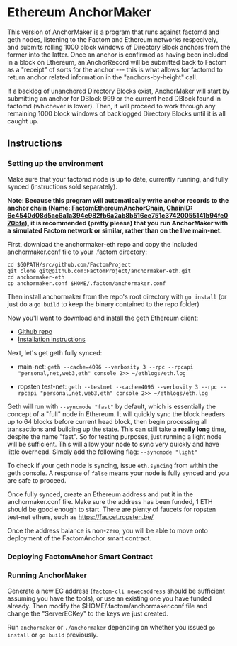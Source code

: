 Ethereum AnchorMaker
=============

This version of AnchorMaker is a program that runs against factomd and geth nodes, listening to the Factom and Ethereum networks respecively, and submits rolling 1000 block windows of Directory Block anchors from the former into the latter. Once an anchor is confirmed as having been included in a block on Ethereum, an AnchorRecord will be submitted back to Factom as a "receipt" of sorts for the anchor --- this is what allows for factomd to return anchor related information in the "anchors-by-height" call.

If a backlog of unanchored Directory Blocks exist, AnchorMaker will start by submitting an anchor for DBlock 999 or the current head DBlock found in factomd (whichever is lower). Then, it will proceed to work through any remaining 1000 block windows of backlogged Directory Blocks until it is all caught up.

Instructions
--------

### Setting up the environment
Make sure that your factomd node is up to date, currently running, and fully synced (instructions sold separately).

**Note: Because this program will automatically write anchor records to the anchor chain [(Name: FactomEthereumAnchorChain, ChainID: 6e4540d08d5ac6a1a394e982fb6a2ab8b516ee751c37420055141b94fe070bfe)](http://explorer.factom.com/chain/6e4540d08d5ac6a1a394e982fb6a2ab8b516ee751c37420055141b94fe070bfe), it is recommended (pretty please) that you run AnchorMaker with a simulated Factom network or similar, rather than on the live main-net.**


First, download the anchormaker-eth repo and copy the included anchormaker.conf file to your .factom directory:
```
cd $GOPATH/src/github.com/FactomProject
git clone git@github.com:FactomProject/anchormaker-eth.git
cd anchormaker-eth
cp anchormaker.conf $HOME/.factom/anchormaker.conf
```

Then install anchormaker from the repo's root directory with ```go install``` (or just do a ```go build``` to keep the binary contained to the repo folder)

Now you'll want to download and install the geth Ethereum client:
- [Github repo](https://github.com/ethereum/go-ethereum)
- [Installation instructions](https://github.com/ethereum/go-ethereum/wiki/Installation-Instructions-for-Ubuntu)


Next, let's get geth fully synced:

- main-net:
```geth --cache=4096 --verbosity 3 --rpc --rpcapi "personal,net,web3,eth" console 2>> ~/ethlogs/eth.log```

- ropsten test-net:
```geth --testnet --cache=4096 --verbosity 3 --rpc --rpcapi "personal,net,web3,eth" console 2>> ~/ethlogs/eth.log```

Geth will run with ```--syncmode "fast"``` by default, which is essentially the concept of a "full" node in Ethereum. It will quickly sync the block headers up to 64 blocks before current head block, then begin processing all transactions and building up the state. This can still take a **really long** time, despite the name "fast". So for testing purposes, just running a light node will be sufficient. This will allow your node to sync very quickly and have little overhead. Simply add the following flag: ```--syncmode "light"```

To check if your geth node is syncing, issue ```eth.syncing``` from within the geth console. A response of ```false``` means your node is fully synced and you are safe to proceed.

Once fully synced, create an Ethereum address and put it in the anchormaker.conf file. Make sure the address has been funded, 1 ETH should be good enough to start. There are plenty of faucets for ropsten test-net ethers, such as https://faucet.ropsten.be/

Once the address balance is non-zero, you will be able to move onto deployment of the FactomAnchor smart contract.

### Deploying FactomAnchor Smart Contract



### Running AnchorMaker

Generate a new EC address (```factom-cli newecaddress``` should be sufficient assuming you have the tools), or use an existing one you have funded already. Then modify the $HOME/.factom/anchormaker.conf file and change the "ServerECKey" to the keys we just created.

Run ```anchormaker``` or ```./anchormaker``` depending on whether you issued ```go install``` or ```go build``` previously.